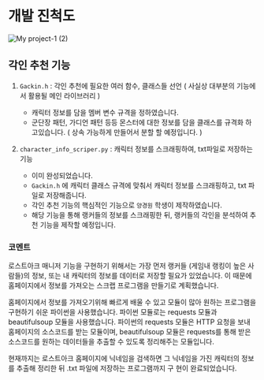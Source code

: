 # 개발 진척도
![My project-1 (2)](https://user-images.githubusercontent.com/56543424/203941331-66ddc1a1-1b63-439c-b27e-3c339d5d8fe7.png)

## 각인 추천 기능
1. `Gackin.h` : 각인 추천에 필요한 여러 함수, 클래스들 선언 ( 사실상 대부분의 기능에서 활용될 메인 라이브러리 )
   * 캐릭터 정보를 담을 멤버 변수 규격을 정하였습니다.
   * 군단장 패턴, 가디언 패턴 등등 몬스터에 대한 정보를 담을 클래스를 규격화 하고있습니다. 
   ( 상속 가능하게 만들어서 분할 할 예정입니다. )


2. `character_info_scriper.py` : 캐릭터 정보를 스크래핑하여, txt파일로 저장하는 기능
   * 이미 완성되었습니다.
   * `Gackin.h` 에 캐릭터 클래스 규격에 맞춰서 캐릭터 정보를 스크래핑하고, txt 파일로 저장해줍니다.
   * 각인 추천 기능의 핵심적인 기능으로 `양경원` 학생이 제작하였습니다.
   * 해당 기능을 통해 랭커들의 정보를 스크래핑한 뒤, 랭커들의 각인을 분석하여 추천 기능을 제작할 예정입니다.
   
### 코멘트

로스트아크 매니저 기능을 구현하기 위해서는 가장 먼저 랭커들
(게임내 랭킹이 높은 사람들)의 정보, 또는 내 캐릭터의 정보를 데이터로 저장할 
필요가 있었습니다. 이 때문에 홈페이지에서 정보를 가져오는 스크랩 프로그램을
 만들기로 계획했습니다.

홈페이지에서 정보를 가져오기위해 빠르게 배울 수 있고 모듈이 많아 원하는 
프로그램을 구현하기 쉬운 파이썬을 사용했습니다. 파이썬 모듈로는 requests 
모듈과 beautifulsoup 모듈을 사용했습니다. 파이썬의 requests 모듈은 HTTP 
요청을 보내 홈페이지의 소스코드를 받는 모듈이며, beautifulsoup 모듈은 
requests를 통해 받은 소스코드를 원하는 데이터들을 추출할 수 있도록 
정리해주는 모듈입니다.

현재까지는 로스트아크 홈페이지에 닉네임을 검색하면 그 닉네임을 가진 
캐릭터의 정보를 추출해 정리한 뒤 .txt 파일에 저장하는 프로그램까지 구
현이 완료되었습니다.

